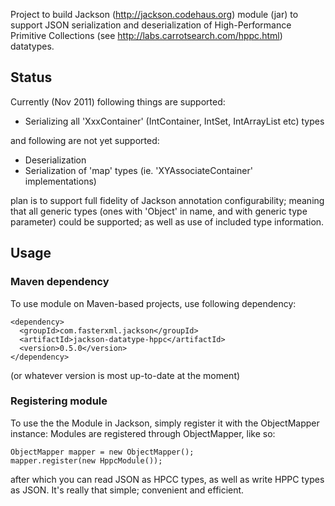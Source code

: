 Project to build Jackson (http://jackson.codehaus.org) module (jar) to support JSON serialization and deserialization of High-Performance Primitive Collections (see http://labs.carrotsearch.com/hppc.html) datatypes.

## Status

Currently (Nov 2011) following things are supported:

* Serializing all 'XxxContainer' (IntContainer, IntSet, IntArrayList etc) types

and following are not yet supported:

* Deserialization
* Serialization of 'map' types (ie. 'XYAssociateContainer' implementations)

plan is to support full fidelity of Jackson annotation configurability; meaning that all generic types (ones with 'Object' in name, and with generic type parameter) could be supported; as well as use of included type information.

## Usage

### Maven dependency

To use module on Maven-based projects, use following dependency:

    <dependency>
      <groupId>com.fasterxml.jackson</groupId>
      <artifactId>jackson-datatype-hppc</artifactId>
      <version>0.5.0</version>
    </dependency>

(or whatever version is most up-to-date at the moment)

### Registering module

To use the the Module in Jackson, simply register it with the ObjectMapper instance:
Modules are registered through ObjectMapper, like so:

    ObjectMapper mapper = new ObjectMapper();
    mapper.register(new HppcModule());

after which you can read JSON as HPCC types, as well as write HPPC types as JSON. It's really that simple; convenient and efficient.
